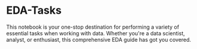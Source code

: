# EDA-Tasks
This notebook is your one-stop destination for performing a variety of essential tasks when working with data. Whether you're a data scientist, analyst, or enthusiast, this comprehensive EDA guide has got you covered.
